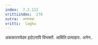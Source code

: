 ```yaml
---
index:  7.2.112
vrittiindex:  278
sutra:  अनाप्यकः
vritti:  laghu 
---
```


अककारस्येदम इदोऽनापि विभक्तौ. आबिति प्रत्याहारः. अनेन..

